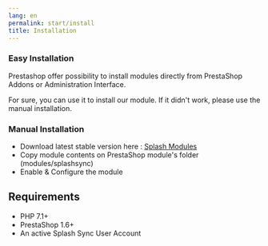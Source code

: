 ```yaml
---
lang: en
permalink: start/install
title: Installation
---
```


### Easy Installation

Prestashop offer possibility to install modules directly from PrestaShop Addons or Administration Interface. 

For sure, you can use it to install our module. If it didn't work, please use the manual installation.

### Manual Installation

* Download latest stable version here : [Splash Modules](http://www.splashsync.com/en/modules/)
* Copy module contents on PrestaShop module's folder (modules/splashsync)
* Enable & Configure the module

## Requirements

* PHP 7.1+
* PrestaShop 1.6+
* An active Splash Sync User Account

